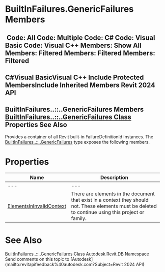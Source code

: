 # BuiltInFailures.GenericFailures Members

﻿
 Code: All Code: Multiple Code: C# Code: Visual Basic Code: Visual C++  Members: Show All Members: Filtered Members: Filtered Members: Filtered   
---  
C#Visual BasicVisual C++
Include Protected MembersInclude Inherited Members
Revit 2024 API  
---  
BuiltInFailures..::..GenericFailures Members  
[BuiltInFailures..::..GenericFailures Class](c30f3f5e-f272-e44d-2c4d-e3f888e86859.md "BuiltInFailures.GenericFailures Class") Properties See Also  
---  
Provides a container of all Revit built-in FailureDefinitionId instances.
The [BuiltInFailures..::..GenericFailures](c30f3f5e-f272-e44d-2c4d-e3f888e86859.md "BuiltInFailures.GenericFailures Class") type exposes the following members.
# Properties
| Name | Description |
| --- | --- |
| --- | --- | --- |
| [ElementsInInvalidContext](6f43478f-c706-7324-ad81-eb4b97f902d2.md "ElementsInInvalidContext Property") | There are elements in the document that exist in a context they should not. These elements must be deleted to continue using this project or family. |

# See Also
[BuiltInFailures..::..GenericFailures Class](c30f3f5e-f272-e44d-2c4d-e3f888e86859.md "BuiltInFailures.GenericFailures Class")
[Autodesk.Revit.DB Namespace](87546ba7-461b-c646-cbb1-2cb8f5bff8b2.md "Autodesk.Revit.DB Namespace")
Send comments on this topic to [Autodesk](mailto:revitapifeedback%40autodesk.com?Subject=Revit 2024 API)